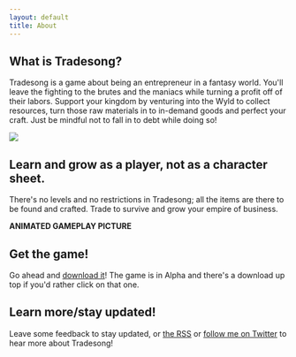 ```yaml
---
layout: default
title: About
---
```


## What is Tradesong?

Tradesong is a game about being an entrepreneur in a fantasy world. You'll leave the fighting to the brutes and the maniacs while turning a profit off of their labors. Support your kingdom by venturing into the Wyld to collect resources, turn those raw materials in to in-demand goods and perfect your craft. Just be mindful not to fall in to debt while doing so!

<a href="{{site.url}}/images/new-static-map.png">
<img src="{{site.url}}/images/new-static-map.png"/>
</a>

## Learn and grow as a player, not as a character sheet.

There's no levels and no restrictions in Tradesong; all the items are there to be found and crafted. Trade to survive and grow your empire of business.

**ANIMATED GAMEPLAY PICTURE**

## Get the game!

Go ahead and [download it](#)! The game is in Alpha and there's a download up top if you'd rather click on that one.

## Learn more/stay updated!

Leave some feedback to stay updated, or [the RSS](#) or [follow me on Twitter](http://twitter.com/icbat) to hear more about Tradesong!
